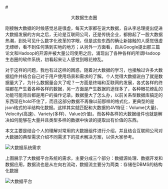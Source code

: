 #<center>大数据生态圈</center>

刚接触大数据的时候感觉总是很虚，每天大家都在说大数据，自从李总理提出促进大数据发展的方向之后，无论是互联网公司，还是传统企业，都掀起了一股大数据热潮，到处可见什么数字化改革的字眼，但是这些东西的确让新接触的人感觉很虚无缥缈，看不到任何落到实地的地方；从另外一方面看，自从Google提出那三篇论文和Hadoop的开源并被大量公司使用之后，涌现出了各种各样的所谓Hadoop生态圈的软件系统，初看起来让人感觉到眼花缭乱。

对于这样的问题，我也有过这样的困惑，随着对大数据的学习，也接触过许多大数据组件并结合自己对于用户使用场景和需求的了解。个人觉得大数据说白了就是数据量大了，为什么数据量会大了呢？一方面是终端和互联网的发展，各式各样的终端都在产生着各种各样的数据，另一方面是产生数据的途径多了，各种眼花缭乱的功能可能背后都是用户的操作记录。数据量大了怎么办，以前关系型数据库搞定的东西现在hold不住了，而且这部分数据不再像以前那样的格式化，更典型的是json格式的半结构化数据。这样其实就匹配和大数据的4V特征：Volume(大量)、Velocity(高速)、Variety(多样)、Value(价值)。而各种各样的大数据组件也就是解决如何能够在大量并且类型多样的数据中快读的提取出有价值的东西。

本文主要是结合个人的理解对常用的大数据组件进行介绍，并且结合互联网公司对大数据的典型需求介绍不同需求下的技术解决方案，以供大家参考。

![大数据系统需求](http://img.blog.csdn.net/20170505170438898?watermark/2/text/aHR0cDovL2Jsb2cuY3Nkbi5uZXQveXU2MTY1Njg=/font/5a6L5L2T/fontsize/400/fill/I0JBQkFCMA==/dissolve/70/gravity/SouthEast)

上图展示了大数据平台系统的需求，主要分成三个部分：数据源处理、数据开发和数据应用，数据流也是从左向右流动，数据流主要分为两类：存储在DBMS的结构化数据

![大数据平台](http://img.blog.csdn.net/20170505170530040?watermark/2/text/aHR0cDovL2Jsb2cuY3Nkbi5uZXQveXU2MTY1Njg=/font/5a6L5L2T/fontsize/400/fill/I0JBQkFCMA==/dissolve/70/gravity/SouthEast)